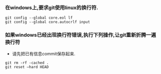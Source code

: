 ### 在windows上,要求git使用linux的换行符.
```
git config --global core.eol lf
git config --global core.autocrlf input
```

### 如果windows已经出现换行符错误,执行下列操作,让git重新折腾一遍换行符
* 请先把已有信息commit保存起来.
```
git rm -rf -cached .
git reset —hard HEAD
```